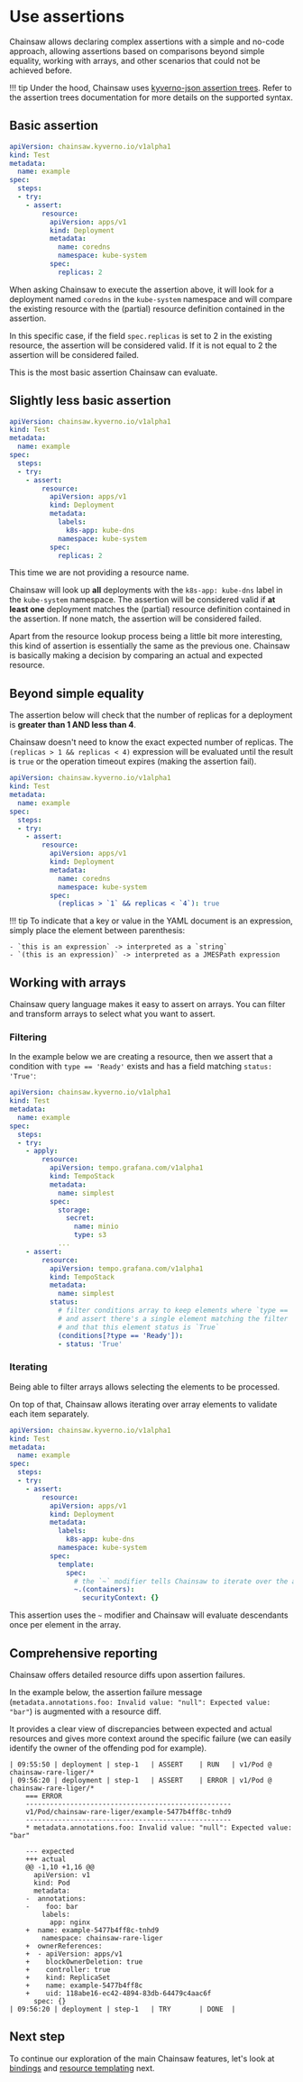 # Use assertions

Chainsaw allows declaring complex assertions with a simple and no-code approach, allowing assertions based on comparisons beyond simple equality, working with arrays, and other scenarios that could not be achieved before.

!!! tip
    Under the hood, Chainsaw uses [kyverno-json assertion trees](https://kyverno.github.io/kyverno-json/latest/intro/). Refer to the assertion trees documentation for more details on the supported syntax.

## Basic assertion

```yaml
apiVersion: chainsaw.kyverno.io/v1alpha1
kind: Test
metadata:
  name: example
spec:
  steps:
  - try:
    - assert:
        resource:
          apiVersion: apps/v1
          kind: Deployment
          metadata:
            name: coredns
            namespace: kube-system
          spec:
            replicas: 2
```

When asking Chainsaw to execute the assertion above, it will look for a deployment named `coredns` in the `kube-system` namespace and will compare the existing resource with the (partial) resource definition contained in the assertion.

In this specific case, if the field `spec.replicas` is set to 2 in the existing resource, the assertion will be considered valid.
If it is not equal to 2 the assertion will be considered failed.

This is the most basic assertion Chainsaw can evaluate.

## Slightly less basic assertion

```yaml
apiVersion: chainsaw.kyverno.io/v1alpha1
kind: Test
metadata:
  name: example
spec:
  steps:
  - try:
    - assert:
        resource:
          apiVersion: apps/v1
          kind: Deployment
          metadata:
            labels:
              k8s-app: kube-dns
            namespace: kube-system
          spec:
            replicas: 2
```

This time we are not providing a resource name.

Chainsaw will look up **all** deployments with the `k8s-app: kube-dns` label in the `kube-system` namespace.
The assertion will be considered valid if **at least one** deployment matches the (partial) resource definition contained in the assertion.
If none match, the assertion will be considered failed.

Apart from the resource lookup process being a little bit more interesting, this kind of assertion is essentially the same as the previous one.
Chainsaw is basically making a decision by comparing an actual and expected resource.

## Beyond simple equality

The assertion below will check that the number of replicas for a deployment is **greater than 1 AND less than 4**.

Chainsaw doesn't need to know the exact expected number of replicas.
The `(replicas > 1 && replicas < 4)` expression will be evaluated until the result is `true` or the operation timeout expires (making the assertion fail).

```yaml
apiVersion: chainsaw.kyverno.io/v1alpha1
kind: Test
metadata:
  name: example
spec:
  steps:
  - try:
    - assert:
        resource:
          apiVersion: apps/v1
          kind: Deployment
          metadata:
            name: coredns
            namespace: kube-system
          spec:
            (replicas > `1` && replicas < `4`): true
```

!!! tip
    To indicate that a key or value in the YAML document is an expression, simply place the element between parenthesis:

    - `this is an expression` -> interpreted as a `string`
    - `(this is an expression)` -> interpreted as a JMESPath expression


## Working with arrays

Chainsaw query language makes it easy to assert on arrays.
You can filter and transform arrays to select what you want to assert.

### Filtering 

In the example below we are creating a resource, then we assert that a condition with `type == 'Ready'` exists and has a field matching `status: 'True'`:

```yaml
apiVersion: chainsaw.kyverno.io/v1alpha1
kind: Test
metadata:
  name: example
spec:
  steps:
  - try:
    - apply:
        resource:
          apiVersion: tempo.grafana.com/v1alpha1
          kind: TempoStack
          metadata:
            name: simplest
          spec:
            storage:
              secret:
                name: minio
                type: s3
            ...
    - assert:
        resource:
          apiVersion: tempo.grafana.com/v1alpha1
          kind: TempoStack
          metadata:
            name: simplest
          status:
            # filter conditions array to keep elements where `type == 'Ready'`
            # and assert there's a single element matching the filter
            # and that this element status is `True`
            (conditions[?type == 'Ready']):
            - status: 'True'
```

### Iterating

Being able to filter arrays allows selecting the elements to be processed.

On top of that, Chainsaw allows iterating over array elements to validate each item separately.

```yaml
apiVersion: chainsaw.kyverno.io/v1alpha1
kind: Test
metadata:
  name: example
spec:
  steps:
  - try:
    - assert:
        resource:
          apiVersion: apps/v1
          kind: Deployment
          metadata:
            labels:
              k8s-app: kube-dns
            namespace: kube-system
          spec:
            template:
              spec:
                # the `~` modifier tells Chainsaw to iterate over the array elements
                ~.(containers):
                  securityContext: {}
```

This assertion uses the `~` modifier and Chainsaw will evaluate descendants once per element in the array.

## Comprehensive reporting

Chainsaw offers detailed resource diffs upon assertion failures.

In the example below, the assertion failure message (`metadata.annotations.foo: Invalid value: "null": Expected value: "bar"`) is augmented with a resource diff.

It provides a clear view of discrepancies between expected and actual resources and gives more context around the specific failure (we can easily identify the owner of the offending pod for example).

```
| 09:55:50 | deployment | step-1   | ASSERT    | RUN   | v1/Pod @ chainsaw-rare-liger/*
| 09:56:20 | deployment | step-1   | ASSERT    | ERROR | v1/Pod @ chainsaw-rare-liger/*
    === ERROR
    ---------------------------------------------------
    v1/Pod/chainsaw-rare-liger/example-5477b4ff8c-tnhd9
    ---------------------------------------------------
    * metadata.annotations.foo: Invalid value: "null": Expected value: "bar"
    
    --- expected
    +++ actual
    @@ -1,10 +1,16 @@
      apiVersion: v1
      kind: Pod
      metadata:
    -  annotations:
    -    foo: bar
        labels:
          app: nginx
    +  name: example-5477b4ff8c-tnhd9
        namespace: chainsaw-rare-liger
    +  ownerReferences:
    +  - apiVersion: apps/v1
    +    blockOwnerDeletion: true
    +    controller: true
    +    kind: ReplicaSet
    +    name: example-5477b4ff8c
    +    uid: 118abe16-ec42-4894-83db-64479c4aac6f
      spec: {}
| 09:56:20 | deployment | step-1   | TRY       | DONE  |
```

## Next step

To continue our exploration of the main Chainsaw features, let's look at [bindings](./bindings.md) and [resource templating](./resource-templating.md) next.
